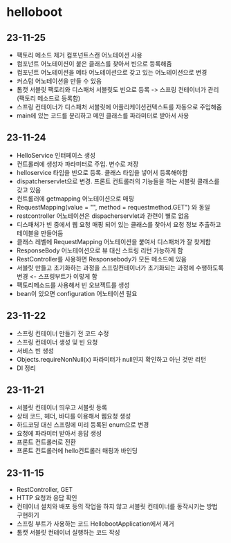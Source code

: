 # helloboot
## 23-11-25
- 팩토리 메소드 제거 컴포넌트스캔 어노테이션 사용
- 컴포넌트 어노테이션이 붙은 클래스를 찾아서 빈으로 등록해줌
- 컴포넌트 어노테이션을 메타 어노테이션으로 갖고 있는 어노테이션으로 변경
- 커스텀 어노테이션을 만들 수 있음
- 톰캣 서블릿 팩토리와 디스패처 서블릿도 빈으로 등록 -> 스프링 컨테이너가 관리 (팩토리 메소드로 등록함)
- 스프링 컨테이너가 디스패처 서블릿에 어플리케이션컨텍스트를 자동으로 주입해줌
- main에 있는 코드를 분리하고 메인 클래스를 파라미터로 받아서 사용

## 23-11-24
- HelloService 인터페이스 생성
- 컨트롤러에 생성자 파라미터로 주입. 변수로 저장
- helloservice 타입을 빈으로 등록. 클래스 타입을 넣어서 등록해야함
- dispatcherservlet으로 변경. 프론트 컨트롤러의 기능들을 하는 서블릿 클래스를 갖고 있음
- 컨트롤러에 getmapping 어노테이션으로 매핑
- RequestMapping(value = "", method = requestmethod.GET") 와 동일
- restcontroller 어노테이션은 dispacherservlet과 관련이 별로 없음
- 디스패처가 빈 중에서 웹 요청 매핑 되어 있는 클래스를 찾아서 요청 정보 추출하고 테이블을 만들어둠
- 클래스 레벨에 RequestMapping 어노테이션을 붙여서 디스패처가 잘 찾게함
- ResponseBody 어노테이션으로 뷰 대신 스트링 리턴 가능하게 함
- RestController를 사용하면 Responsebody가 모든 메소드에 있음
- 서블릿 만들고 초기화하는 과정을 스프링컨테이너가 초기화되는 과정에 수행하도록 변경 <- 스프링부트가 이렇게 함
- 팩토리메소드를 사용해서 빈 오브젝트를 생성
- bean이 있으면 configuration 어노테이션 필요

## 23-11-22
- 스프링 컨테이너 만들기 전 코드 수정
- 스프링 컨테이너 생성 및 빈 요청
- 서비스 빈 생성 
- Objects.requireNonNull(x) 파라미터가 null인지 확인하고 아닌 것만 리턴
- DI 정리

## 23-11-21
- 서블릿 컨테이너 띄우고 서블릿 등록
- 상태 코드, 헤더, 바디를 이용해서 웹요청 생성
- 하드코딩 대신 스프링에 미리 등록된 enum으로 변경
- 요청에 파라미터 받아서 응답 생성
- 프론트 컨트롤러로 전환
- 프론트 컨트롤러에 hello컨트롤러 매핑과 바인딩

## 23-11-15
- RestController, GET
- HTTP 요청과 응답 확인
- 컨테이너 설치와 배포 등의 작업을 하지 않고 서블릿 컨테이너를 동작시키는 방법 구현하기
- 스프링 부트가 사용하는 코드 HellobootApplication에서 제거
- 톰캣 서블릿 컨테이너 실행하는 코드 작성